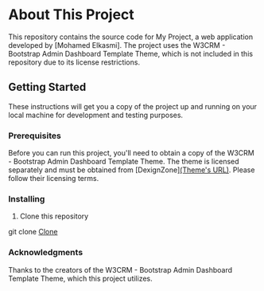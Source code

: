 # About This Project

This repository contains the source code for My Project, a web application developed by [Mohamed Elkasmi]. The project uses the W3CRM - Bootstrap Admin Dashboard Template Theme, which is not included in this repository due to its license restrictions.

## Getting Started

These instructions will get you a copy of the project up and running on your local machine for development and testing purposes.

### Prerequisites

Before you can run this project, you'll need to obtain a copy of the W3CRM - Bootstrap Admin Dashboard Template Theme. The theme is licensed separately and must be obtained from [DexignZone][(Theme's URL)](https://w3crm.dexignzone.com/xhtml/index.html). Please follow their licensing terms.

### Installing

1. Clone this repository

git clone [Clone](https://github.com/MedElkasmi/TransactionSystem.git)

### Acknowledgments

Thanks to the creators of the W3CRM - Bootstrap Admin Dashboard Template Theme, which this project utilizes.





